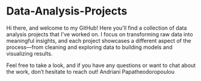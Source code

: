 # Data-Analysis-Projects

Hi there, and welcome to my GitHub! 
Here you'll find a collection of data analysis projects that I've worked on. I focus on transforming raw data into meaningful insights, and each project 
showcases a different aspect of the process—from cleaning and exploring data to building models and visualizing results. 

Feel free to take a look, and if you have any questions or want to chat about the work, don’t hesitate to reach out!
Andriani Papatheodoropoulou
